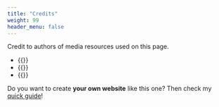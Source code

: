 ```yaml
---
title: "Credits"
weight: 99
header_menu: false
---
```

Credit to authors of media resources used on this page.

- {{<extlink text="Big data icons created by xnimrodx - Flaticon" href="https://www.flaticon.com/free-icons/big-data" icon="fa fa-external-link">}}
- {{<extlink text="An artist’s animation of artificial intelligence (AI) - Pexels" href="https://www.pexels.com/video/an-artist-s-animation-of-artificial-intelligence-ai-this-video-depicts-how-ai-tools-can-democratise-education-and-make-learning-more-efficient-it-was-created-by-martina-stiftinger-as-p-18069237/" icon="fa fa-external-link">}}
- {{<extlink text="Computer icons created by vectorsmarket15 - Flaticon" href="https://www.flaticon.com/free-icons/computer" icon="fa fa-external-link">}}

Do you want to create **your own website** like this one? Then check my [quick guide](https://juanmarinero.github.io/blogs/create_hugo_website)!
